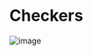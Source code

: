 # Checkers
 
![image](https://github.com/AngAnda/Checkers/assets/61116472/4b2455fd-7daa-4f6f-b591-9cd0073ad1b1)
